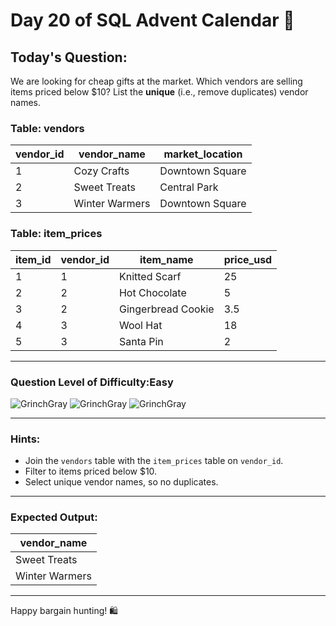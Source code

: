 # Day 20 of SQL Advent Calendar 🎁

## Today's Question:
We are looking for cheap gifts at the market. Which vendors are selling items priced below \$10? List the **unique** (i.e., remove duplicates) vendor names.

### **Table: vendors**
| vendor_id | vendor_name     | market_location |
|-----------|-----------------|-----------------|
| 1         | Cozy Crafts     | Downtown Square |
| 2         | Sweet Treats    | Central Park    |
| 3         | Winter Warmers  | Downtown Square |

### **Table: item_prices**
| item_id | vendor_id | item_name          | price_usd |
|---------|----------|---------------------|-----------|
| 1       | 1        | Knitted Scarf      | 25        |
| 2       | 2        | Hot Chocolate      | 5         |
| 3       | 2        | Gingerbread Cookie | 3.5       |
| 4       | 3        | Wool Hat           | 18        |
| 5       | 3        | Santa Pin          | 2         |

---

### Question Level of Difficulty:**Easy**
![GrinchGray](https://www.sqlcalendar.com/grinchGray.svg) ![GrinchGray](https://www.sqlcalendar.com/grinchGray.svg) ![GrinchGray](https://www.sqlcalendar.com/grinchGray.svg)



---

### **Hints:**
- Join the `vendors` table with the `item_prices` table on `vendor_id`.
- Filter to items priced below \$10.
- Select unique vendor names, so no duplicates.

---

### **Expected Output:**
| vendor_name   |
|---------------|
| Sweet Treats  |
| Winter Warmers|

---

Happy bargain hunting! 🛍️
